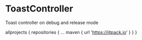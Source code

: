 # ToastController
Toast controller on debug and release mode


allprojects {
		repositories {
			...
			maven { url 'https://jitpack.io' }
		}
	}
